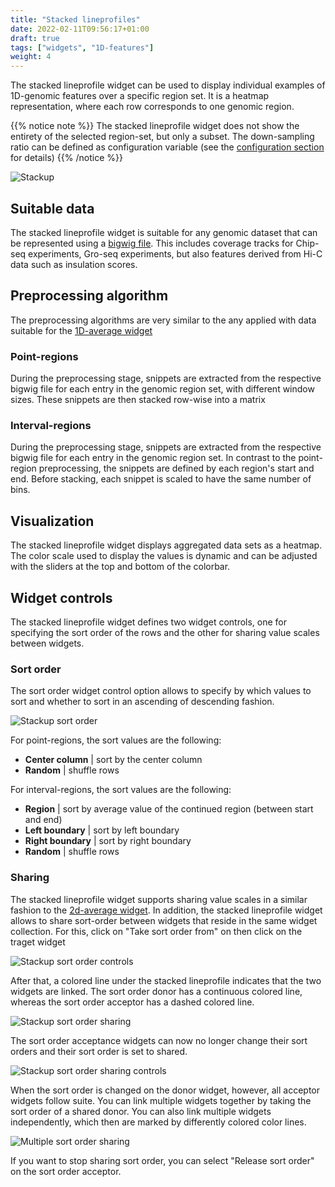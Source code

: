 ```yaml
---
title: "Stacked lineprofiles"
date: 2022-02-11T09:56:17+01:00
draft: true
tags: ["widgets", "1D-features"]
weight: 4
---
```


The stacked lineprofile widget can be used to display individual examples of 1D-genomic features over a specific region set. It is a heatmap representation, where each row corresponds to one genomic region.

{{% notice note %}}
The stacked lineprofile widget does not show the entirety of the selected region-set, but only a subset. The down-sampling ratio can be defined as configuration variable (see the [configuration section](/docs/installation/configuration) for details)
{{% /notice %}}

![Stackup](/docs/stackup.png)

## Suitable data

The stacked lineprofile widget is suitable for any genomic dataset that can be represented using a [bigwig file](https://genome.ucsc.edu/goldenpath/help/bigWig.html). This includes coverage tracks for Chip-seq experiments, Gro-seq experiments, but also features derived from Hi-C data such as insulation scores.

## Preprocessing algorithm

The preprocessing algorithms are very similar to the any applied with data suitable for the [1D-average widget](/docs/widgets/widgets/lineprofile/)

### Point-regions


During the preprocessing stage, snippets are extracted from the respective bigwig file for each entry in the genomic region set, with different window sizes. These snippets are then stacked row-wise into a matrix

### Interval-regions

During the preprocessing stage, snippets are extracted from the respective bigwig file for each entry in the genomic region set. In contrast to the point-region preprocessing, the snippets are defined by each region's start and end. Before stacking, each snippet is scaled to have the same number of bins.

## Visualization

The stacked lineprofile widget displays aggregated data sets as a heatmap. The color scale used to display the values is dynamic and can be adjusted with the sliders at the top and bottom of the colorbar.

## Widget controls

The stacked lineprofile widget defines two widget controls, one for specifying the sort order of the rows and the other for sharing value scales between widgets.

### Sort order

The sort order widget control option allows to specify by which values to sort and whether to sort in an ascending of descending fashion.

![Stackup sort order](/docs/stackup_sort_order.png)

For point-regions, the sort values are the following:

- __Center column__ | sort by the center column
- __Random__ | shuffle rows

For interval-regions, the sort values are the following:

- __Region__ | sort by average value of the continued region (between start and end)
- __Left boundary__ | sort by left boundary
- __Right boundary__ | sort by right boundary
- __Random__ | shuffle rows

### Sharing

The stacked lineprofile widget supports sharing value scales in a similar fashion to the [2d-average widget](/docs/widgets/2d_average/#share-value-scale). In addition, the stacked lineprofile widget allows to share sort-order between widgets that reside in the same widget collection. For this, click on "Take sort order from" on then click on the traget widget

![Stackup sort order controls](/docs/stackup_sort_order_sharing_controls.png)

After that, a colored line under the stacked lineprofile indicates that the two widgets are linked. The sort order donor has a continuous colored line, whereas the sort order acceptor has a dashed colored line.

![Stackup sort order sharing](/docs/stackup_sort_order_sharing.png)

The sort order acceptance widgets can now no longer change their sort orders and their sort order is set to shared.

![Stackup sort order sharing controls](/docs/stackup_sort_order_shared_controls.png)

When the sort order is changed on the donor widget, however, all acceptor widgets follow suite. You can link multiple widgets together by taking the sort order of a shared donor. You can also link multiple widgets independently, which then are marked by differently colored color lines.

![Multiple sort order sharing](/docs/Multiple_sort_order_sharing.png)


If you want to stop sharing sort order, you can select "Release sort order" on the sort order acceptor.